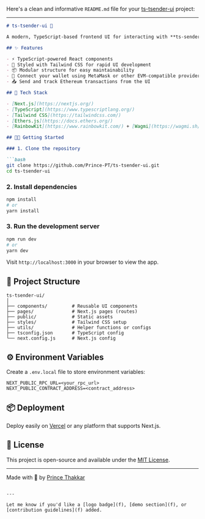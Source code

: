Here's a clean and informative `README.md` file for your [ts-tsender-ui](https://github.com/Prince-PT/ts-tsender-ui) project:

---

````markdown
# ts-tsender-ui 🎯

A modern, TypeScript-based frontend UI for interacting with **ts-sender**, a transaction sender utility. Built using **Next.js**, **Tailwind CSS**, and **TypeScript**, this project aims to provide a clean and developer-friendly interface for testing and sending Ethereum transactions via a smart contract or backend service.

## ✨ Features

- ⚡ TypeScript-powered React components
- 💅 Styled with Tailwind CSS for rapid UI development
- 📦 Modular structure for easy maintainability
- 🔐 Connect your wallet using MetaMask or other EVM-compatible providers
- 📤 Send and track Ethereum transactions from the UI

## 🚀 Tech Stack

- [Next.js](https://nextjs.org/)
- [TypeScript](https://www.typescriptlang.org/)
- [Tailwind CSS](https://tailwindcss.com/)
- [Ethers.js](https://docs.ethers.org/)
- [RainbowKit](https://www.rainbowkit.com/) + [Wagmi](https://wagmi.sh/) (optional, if used)

## 🧑‍💻 Getting Started

### 1. Clone the repository

```bash
git clone https://github.com/Prince-PT/ts-tsender-ui.git
cd ts-tsender-ui
````

### 2. Install dependencies

```bash
npm install
# or
yarn install
```

### 3. Run the development server

```bash
npm run dev
# or
yarn dev
```

Visit `http://localhost:3000` in your browser to view the app.

## 📁 Project Structure

```
ts-tsender-ui/
│
├── components/         # Reusable UI components
├── pages/              # Next.js pages (routes)
├── public/             # Static assets
├── styles/             # Tailwind CSS setup
├── utils/              # Helper functions or configs
├── tsconfig.json       # TypeScript config
└── next.config.js      # Next.js config
```

## ⚙️ Environment Variables

Create a `.env.local` file to store environment variables:

```
NEXT_PUBLIC_RPC_URL=<your_rpc_url>
NEXT_PUBLIC_CONTRACT_ADDRESS=<contract_address>
```

## 📦 Deployment

Deploy easily on [Vercel](https://vercel.com/) or any platform that supports Next.js.

## 📄 License

This project is open-source and available under the [MIT License](LICENSE).

---

Made with 💚 by [Prince Thakkar](https://www.linkedin.com/in/prince-thakkar-8294b5230/)

```

---

Let me know if you'd like a [logo badge](f), [demo section](f), or [contribution guidelines](f) added.
```
